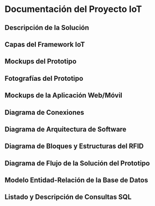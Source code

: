# Documentación del Proyecto IoT

## Descripción de la Solución

## Capas del Framework IoT

## Mockups del Prototipo

## Fotografías del Prototipo

## Mockups de la Aplicación Web/Móvil


## Diagrama de Conexiones

## Diagrama de Arquitectura de Software

## Diagrama de Bloques y Estructuras del RFID


## Diagrama de Flujo de la Solución del Prototipo


## Modelo Entidad-Relación de la Base de Datos


## Listado y Descripción de Consultas SQL
